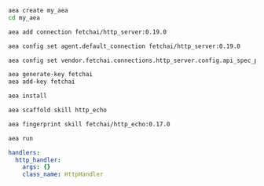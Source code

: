 ``` bash
aea create my_aea
cd my_aea
```
``` bash
aea add connection fetchai/http_server:0.19.0
```
``` bash
aea config set agent.default_connection fetchai/http_server:0.19.0
```
``` bash
aea config set vendor.fetchai.connections.http_server.config.api_spec_path "../examples/http_ex/petstore.yaml"
```
``` bash
aea generate-key fetchai
aea add-key fetchai
```
``` bash
aea install
```
``` bash
aea scaffold skill http_echo
```
``` bash
aea fingerprint skill fetchai/http_echo:0.17.0
```
``` bash
aea run
```
``` yaml
handlers:
  http_handler:
    args: {}
    class_name: HttpHandler
```
